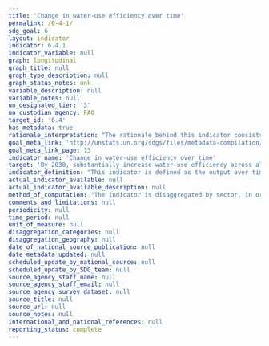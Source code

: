 ```yaml
---
title: 'Change in water-use efficiency over time'
permalink: /6-4-1/
sdg_goal: 6
layout: indicator
indicator: 6.4.1
indicator_variable: null
graph: longitudinal
graph_title: null
graph_type_description: null
graph_status_notes: unk
variable_description: null
variable_notes: null
un_designated_tier: '3'
un_custodian_agency: FAO
target_id: '6.4'
has_metadata: true
rationale_interpretation: "The rationale behind this indicator consists in providing information on the efficiency of the economic and social usage of water resources, i.e. output generated by the use of water in the different main sectors of the economy, and distribution network losses. Energy production has been disaggregated from the industrial sector due to its specific importance for the general development of a country. \nThe distribution efficiency of water systems is explicitly considered only for the municipal sector, but it is nonetheless implicit within the calculations also for the other sectors, and could be made explicit if needed and where data are available. \nThis indicator addresses specifically the target component 'substantially increase water-use efficiency across all sectors', by measuring the output per unit of water from productive uses of water as well as losses in municipal water use. It does not aim at giving an exhaustive picture of the water utilization in a country. Other indicators, specifically those for Targets 1.1, 1.2, 2.1, 2.2, 5.4, 5.a, 6.1, 6.2, 6.3, 6.5 will complement the information provided by this indicator. In particular, the indicator needs to be combined with the water stress indicator 6.4.2 to provide adequate follow-up of the target formulation. \nTogether, the four sectoral efficiencies provide a measure of overall efficiency in a country. The indicator provides incentives to improve water use efficiency through all sectors, highlighting those sectors where water use efficiency is lagging behind."
goal_meta_link: 'http://unstats.un.org/sdgs/files/metadata-compilation/Metadata-Goal-6.pdf'
goal_meta_link_page: 13
indicator_name: 'Change in water-use efficiency over time'
target: 'By 2030, substantially increase water-use efficiency across all sectors and ensure sustainable withdrawals and supply of freshwater to address water scarcity and substantially reduce the number of people suffering from water scarcity.'
indicator_definition: "This indicator is defined as the output over time of a given major sector per volume of (net) water withdrawn (showing the trend in water use efficiency). Following ISIC 4 coding, sectors are defined as agriculture, forestry and fishing (ISIC 4-A); manufacturing, constructions, mining and quarrying (ISIC 4-B, 4-C and 4-F); electricity industry (ISIC 4-D); and the municipal sector (ISIC 4-E). For the purpose of this note, the following terminology is used: \tWater use: general non-specific term that describes any action through which water provides a service \tWater withdrawal: water abstracted from a river, lake, reservoir or aquifer(V) \tReturn flow: water returning to a river, lake, reservoir or aquifer (R) \tNet water withdrawal: water withdrawn (V) minus return flow (R) Note: If no information is available on (R), then only (V) will be used."
actual_indicator_available: null
actual_indicator_available_description: null
method_of_computation: "The indicator is disaggregated by sector, in order to allow for different metrics in different sectors. Water efficiency in irrigated agriculture is calculated as the agricultural value added per agricultural (net) water withdrawn, expressed in USD/m3. In formula: Awe = GVAa x (1-Cr)Va-Ra Where: \tAwe = Irrigated agriculture water efficiency [USD/m3] \tGVAa = Gross value added by agriculture (excluding river and marine fisheries and forestry)[USD] \tCr = Proportion of agricultural GVA produced by rainfed agriculture [-] \tVa =  Volume of water withdrawn by the agricultural sector (including irrigation, livestock and aquaculture) [m3] \tRa = Volume of water returned to the hydrologic system (return flow) [m3]  The volume of water withdrawn by the agricultural sectors (V) is collected at country level through national records and reported in questionnaires, in units of km3/year or million m3/year (see example in AQUASTAT http://www.fao.org/nr/water/aquastat/sets/aq-5yr-quest_eng.xls). Agricultural value added in national currency is obtained from national statistics, converted to USD and deflated to the baseline year 2015. The Cr coefficient can be estimated as Cr= 37%, on the basis of the general FAO assumption on the ratio between rainfed and irrigated yield. More detailed estimations are however possible and encouraged at country level. Water efficiency of industries is calculated as the industrial value added per unit of industrial (net) water withdrawn, and expressed in USD/m3. In formula: Iwe = GVAiVi-Ri Where: \tIwe = Irrigated water efficiency [USD/m3] \tGVAi = Gross value added by industry (excluding energy)[USD] \tVi =  Volume of water withdrawn by the industries (excluding energy) [m3] \tRi = Volume of water returned to the hydrologic system (return flow) [m3]  Industrial water withdrawal (V) is collected at country level through national records and reported in questionnaires, in units of km3/year or million m3/year (see example in AQUASTAT http://www.fao.org/nr/water/aquastat/sets/aq-5yr-quest_eng.xls). Industrial value added is obtained from national statistics, deflated to the baseline year 2015. Energy (power) water efficiency is calculated as the value added of power production per unit of (net) water withdrawn for energy production, and expressed in MWh/m3. In formula: Ewe = TEPVe-Re Where: \tEwe = Energy water efficiency [MWh/m3] \tTEP = Total energy production [MWh] \tVe =  Volume of water withdrawn for energy production, i.e. for the cooling of power plants (including evaporation from reservoirs created behind dams for hydropower) [m3] \tRe = Volume of water returned to the hydrologic system (return flow) [m3]  Volume of water withdrawn for energy production (V) is collected at country level through national records and reported in questionnaires, in units of km3/year or million m3/year (see example in AQUASTAT http://www.fao.org/nr/water/aquastat/sets/aq-5yr-quest_eng.xls). Value added of electricity production is obtained from national statistics, deflated to the baseline year 2015. Municipal water supply efficiency is the ratio between water effectively distributed to the municipal users and the water withdrawn for municipal use by water supply utilities (i.e. distribution efficiency, size of network losses). In formula: Mwe = MudVm Where: \tMwe = Municipal water supply efficiency [-] \tMud = Water distributed to municipal users [m3] \tVm = Volume of water withdrawn by municipal utilities (i.e. the public distribution network) [m3] Data on volumes of withdrawn and distributed are collected at country level from the municipal supply utilities records."
comments_and_limitations: null
periodicity: null
time_period: null
unit_of_measure: null
disaggregation_categories: null
disaggregation_geography: null
date_of_national_source_publication: null
date_metadata_updated: null
scheduled_update_by_national_source: null
scheduled_update_by_SDG_team: null
source_agency_staff_name: null
source_agency_staff_email: null
source_agency_survey_dataset: null
source_title: null
source_url: null
source_notes: null
international_and_national_references: null
reporting_status: complete
---
```

